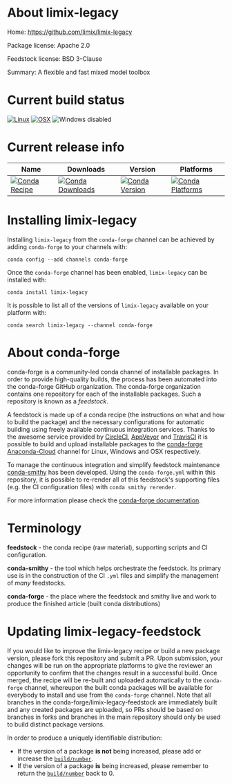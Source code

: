 About limix-legacy
==================

Home: https://github.com/limix/limix-legacy

Package license: Apache 2.0

Feedstock license: BSD 3-Clause

Summary: A flexible and fast mixed model toolbox



Current build status
====================

[![Linux](https://img.shields.io/circleci/project/github/conda-forge/limix-legacy-feedstock/master.svg?label=Linux)](https://circleci.com/gh/conda-forge/limix-legacy-feedstock)
[![OSX](https://img.shields.io/travis/conda-forge/limix-legacy-feedstock/master.svg?label=macOS)](https://travis-ci.org/conda-forge/limix-legacy-feedstock)
![Windows disabled](https://img.shields.io/badge/Windows-disabled-lightgrey.svg)

Current release info
====================

| Name | Downloads | Version | Platforms |
| --- | --- | --- | --- |
| [![Conda Recipe](https://img.shields.io/badge/recipe-limix--legacy-green.svg)](https://anaconda.org/conda-forge/limix-legacy) | [![Conda Downloads](https://img.shields.io/conda/dn/conda-forge/limix-legacy.svg)](https://anaconda.org/conda-forge/limix-legacy) | [![Conda Version](https://img.shields.io/conda/vn/conda-forge/limix-legacy.svg)](https://anaconda.org/conda-forge/limix-legacy) | [![Conda Platforms](https://img.shields.io/conda/pn/conda-forge/limix-legacy.svg)](https://anaconda.org/conda-forge/limix-legacy) |

Installing limix-legacy
=======================

Installing `limix-legacy` from the `conda-forge` channel can be achieved by adding `conda-forge` to your channels with:

```
conda config --add channels conda-forge
```

Once the `conda-forge` channel has been enabled, `limix-legacy` can be installed with:

```
conda install limix-legacy
```

It is possible to list all of the versions of `limix-legacy` available on your platform with:

```
conda search limix-legacy --channel conda-forge
```


About conda-forge
=================

conda-forge is a community-led conda channel of installable packages.
In order to provide high-quality builds, the process has been automated into the
conda-forge GitHub organization. The conda-forge organization contains one repository
for each of the installable packages. Such a repository is known as a *feedstock*.

A feedstock is made up of a conda recipe (the instructions on what and how to build
the package) and the necessary configurations for automatic building using freely
available continuous integration services. Thanks to the awesome service provided by
[CircleCI](https://circleci.com/), [AppVeyor](http://www.appveyor.com/)
and [TravisCI](https://travis-ci.org/) it is possible to build and upload installable
packages to the [conda-forge](https://anaconda.org/conda-forge)
[Anaconda-Cloud](http://docs.anaconda.org/) channel for Linux, Windows and OSX respectively.

To manage the continuous integration and simplify feedstock maintenance
[conda-smithy](http://github.com/conda-forge/conda-smithy) has been developed.
Using the ``conda-forge.yml`` within this repository, it is possible to re-render all of
this feedstock's supporting files (e.g. the CI configuration files) with ``conda smithy rerender``.

For more information please check the [conda-forge documentation](https://conda-forge.org/docs/).

Terminology
===========

**feedstock** - the conda recipe (raw material), supporting scripts and CI configuration.

**conda-smithy** - the tool which helps orchestrate the feedstock.
                   Its primary use is in the construction of the CI ``.yml`` files
                   and simplify the management of *many* feedstocks.

**conda-forge** - the place where the feedstock and smithy live and work to
                  produce the finished article (built conda distributions)


Updating limix-legacy-feedstock
===============================

If you would like to improve the limix-legacy recipe or build a new
package version, please fork this repository and submit a PR. Upon submission,
your changes will be run on the appropriate platforms to give the reviewer an
opportunity to confirm that the changes result in a successful build. Once
merged, the recipe will be re-built and uploaded automatically to the
`conda-forge` channel, whereupon the built conda packages will be available for
everybody to install and use from the `conda-forge` channel.
Note that all branches in the conda-forge/limix-legacy-feedstock are
immediately built and any created packages are uploaded, so PRs should be based
on branches in forks and branches in the main repository should only be used to
build distinct package versions.

In order to produce a uniquely identifiable distribution:
 * If the version of a package **is not** being increased, please add or increase
   the [``build/number``](http://conda.pydata.org/docs/building/meta-yaml.html#build-number-and-string).
 * If the version of a package **is** being increased, please remember to return
   the [``build/number``](http://conda.pydata.org/docs/building/meta-yaml.html#build-number-and-string)
   back to 0.